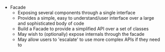 - Facade 
    - Exposing several components through a single interface
    - Provides a simple, easy to understand/user interface over a large and sophisticated body of code  
    - Build a Facade to provide a simplified API over a set of classes
    - May wish to (optionally) expose internals through the facade
    - May allow users to 'escalate' to use more complex APIs if they need to
        

